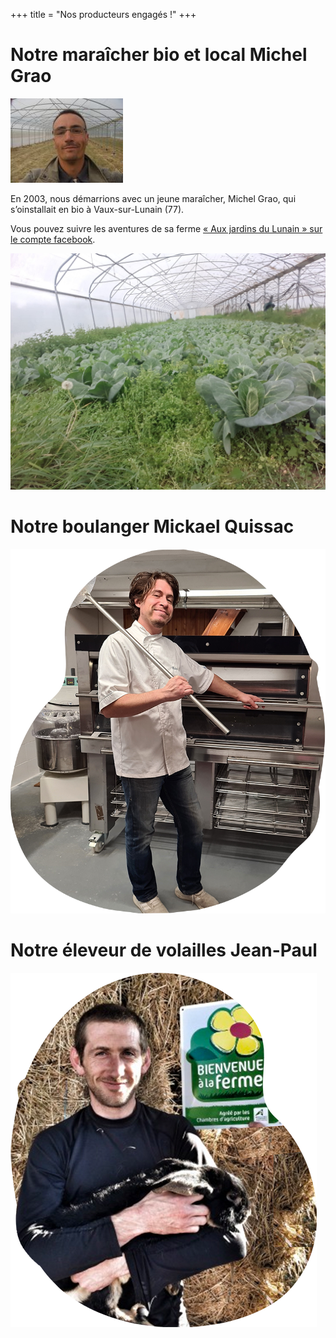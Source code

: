 +++
title = "Nos producteurs engagés !"
+++


# Notre maraîcher bio et local Michel Grao

![Michel Grao](michel.jpg)

En 2003, nous démarrions avec un jeune maraîcher, Michel Grao, qui s’oinstallait en bio à Vaux-sur-Lunain (77).

Vous pouvez suivre les aventures de sa ferme [« Aux jardins du Lunain » sur le compte facebook](https://www.facebook.com/auxjardinsdulunain).

![La ferme](choux.jpg)

# Notre boulanger Mickael Quissac

![Mickael Quissac](farm-Mickael-QUISSAC.png)

# Notre éleveur de volailles Jean-Paul

![Jean-Paul](jean-paul.png)
